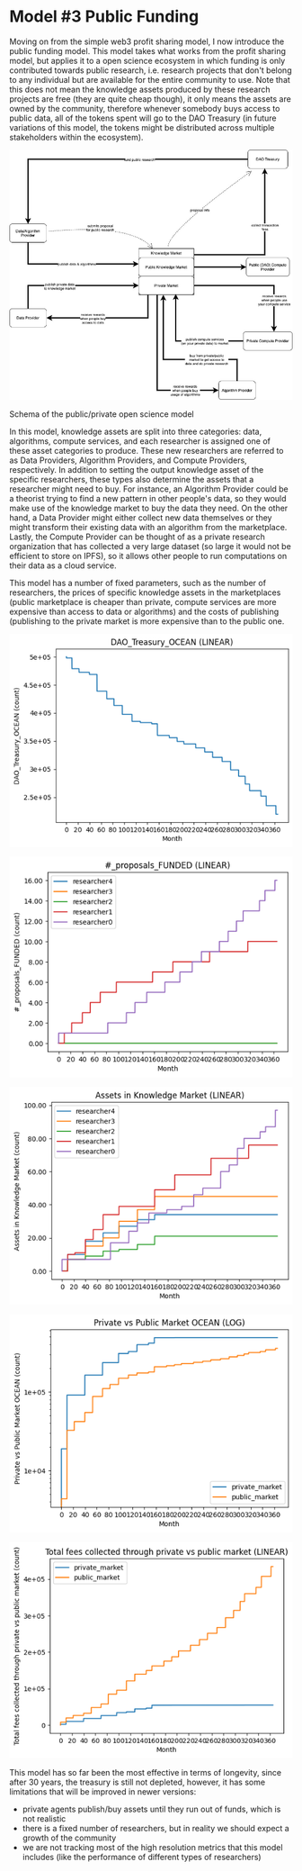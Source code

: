 # Model #3 Public Funding

Moving on from the simple web3 profit sharing model, I now introduce the public funding model. This model takes what works from the profit sharing model, but applies it to a open science ecosystem in which funding is only contributed towards public research, i.e. research projects that don't belong to any individual but are available for the entire community to use. Note that this does not mean the knowledge assets produced by these research projects are free (they are quite cheap though), it only means the assets are owned by the community, therefore whenever somebody buys access to public data, all of the tokens spent will go to the DAO Treasury (in future variations of this model, the tokens might be distributed across multiple stakeholders within the ecosystem).

![Schema of the public/private open science model](images/public_private_profit_sharing.jpeg)

Schema of the public/private open science model

In this model, knowledge assets are split into three categories: data, algorithms, compute services, and each researcher is assigned one of these asset categories to produce. These new researchers are referred to as Data Providers, Algorithm Providers, and Compute Providers, respectively. In addition to setting the output knowledge asset of the specific researchers, these types also determine the assets that a researcher might need to buy. For instance, an Algorithm Provider could be a theorist trying to find a new pattern in other people's data, so they would make use of the knowledge market to buy the data they need. On the other hand, a Data Provider might either collect new data themselves or they might transform their existing data with an algorithm from the marketplace. Lastly, the Compute Provider can be thought of as a private research organization that has collected a very large dataset (so large it would not be efficient to store on IPFS), so it allows other people to run computations on their data as a cloud service.

This model has a number of fixed parameters, such as the number of researchers, the prices of specific knowledge assets in the marketplaces (public marketplace is cheaper than private, compute services are more expensive than access to data or algorithms) and the costs of publishing (publishing to the private market is more expensive than to the public one. 

![DAO_Treasury_OCEAN_LINEAR.png](images/DAO_Treasury_OCEAN_LINEAR.png)

![#_proposals_FUNDED_LINEAR.png](images/_proposals_FUNDED_LINEAR.png)

![Assets_in_Knowledge_Market_LINEAR.png](images/Assets_in_Knowledge_Market_LINEAR.png)

![Private_vs_Public_Market_OCEAN_LOG.png](images/Private_vs_Public_Market_OCEAN_LOG.png)

![Total_fees_collected_through_private_vs_public_market_LINEAR.png](images/Total_fees_collected_through_private_vs_public_market_LINEAR.png)

This model has so far been the most effective in terms of longevity, since after 30 years, the treasury is still not depleted, however, it has some limitations that will be improved in newer versions:

- private agents publish/buy assets until they run out of funds, which is not realistic
- there is a fixed number of researchers, but in reality we should expect a growth of the community
- we are not tracking most of the high resolution metrics that this model includes (like the performance of different types of researchers)